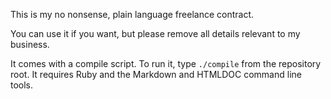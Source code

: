 This is my no nonsense, plain language freelance contract.

You can use it if you want, but please remove all details relevant to my business.

It comes with a compile script. To run it, type `./compile` from the repository root. It requires Ruby and the Markdown and HTMLDOC command line tools.

